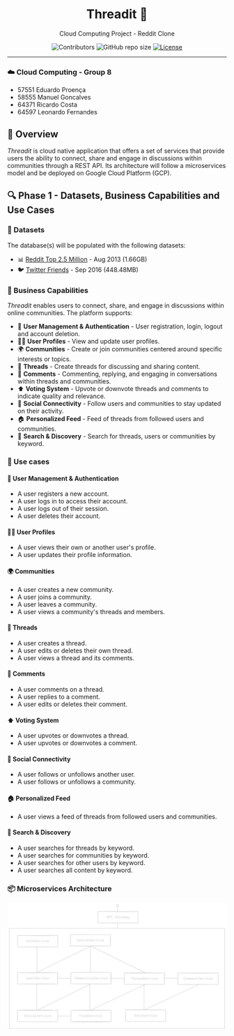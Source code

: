 <div align="center">

# Threadit 💬

Cloud Computing Project - Reddit Clone

![Contributors](https://img.shields.io/github/contributors/ThreaditApp/Threadit)
![GitHub repo size](https://img.shields.io/github/repo-size/ThreaditApp/Threadit)
[![License](https://img.shields.io/badge/License-MIT-blue.svg)](LICENSE)

</div>

---

### ☁️ Cloud Computing - Group 8
- 57551 Eduardo Proença
- 58555 Manuel Goncalves
- 64371 Ricardo Costa
- 64597 Leonardo Fernandes 

## 🚀 Overview

*Threadit* is cloud native application that offers a set of services that provide users the ability to connect, share and engage in discussions within communities through a REST API.
Its architecture will follow a microservices model and be deployed on Google Cloud Platform (GCP).

## 🔍 Phase 1 - Datasets, Business Capabilities and Use Cases

### 📂 Datasets

The database(s) will be populated with the following datasets:

- 📊 [Reddit Top 2.5 Million](https://github.com/umbrae/reddit-top-2.5-million) - Aug 2013 (1.66GB)
- 🐦 [Twitter Friends](https://www.kaggle.com/datasets/hwassner/TwitterFriends) - Sep 2016 (448.48MB)

### 🏢 Business Capabilities

*Threadit* enables users to connect, share, and engage in discussions within online communities. The platform supports:

- 🔑 **User Management & Authentication** - User registration, login, logout and account deletion.
- 🧑‍💻 **User Profiles** - View and update user profiles. 
- 🌍 **Communities** - Create or join communities centered around specific interests or topics.
- 📝 **Threads** - Create threads for discussing and sharing content.
- 💬 **Comments** - Commenting, replying, and engaging in conversations within threads and communities.
- ⬆️ **Voting System** - Upvote or downvote threads and comments to indicate quality and relevance.
- 🔗 **Social Connectivity** - Follow users and communities to stay updated on their activity.
- 🏠 **Personalized Feed** - Feed of threads from followed users and communities.
- 🔎 **Search & Discovery** - Search for threads, users or communities by keyword.

### 📌 Use cases

#### 🔑 User Management & Authentication
- A user registers a new account.
- A user logs in to access their account.
- A user logs out of their session.
- A user deletes their account.

#### 🧑‍💻 User Profiles
- A user views their own or another user's profile.
- A user updates their profile information.

#### 🌍 Communities
- A user creates a new community.
- A user joins a community.
- A user leaves a community.
- A user views a community's threads and members.

#### 📝 Threads
- A user creates a thread.
- A user edits or deletes their own thread.
- A user views a thread and its comments.

#### 💬 Comments
- A user comments on a thread.
- A user replies to a comment.
- A user edits or deletes their comment.

#### ⬆️ Voting System
- A user upvotes or downvotes a thread.
- A user upvotes or downvotes a comment.

#### 🔗 Social Connectivity
- A user follows or unfollows another user.
- A user follows or unfollows a community.

#### 🏠 Personalized Feed
- A user views a feed of threads from followed users and communities.

#### 🔎 Search & Discovery
- A user searches for threads by keyword.
- A user searches for communities by keyword.
- A user searches for other users by keyword.
- A user searches all content by keyword.

### 📦 Microservices Architecture

![](./diagram.png)